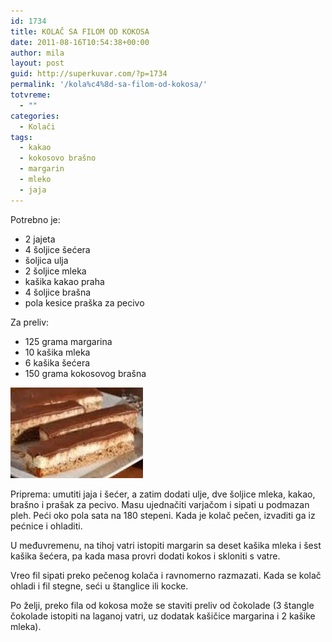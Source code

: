 ```yaml
---
id: 1734
title: KOLAČ SA FILOM OD KOKOSA
date: 2011-08-16T10:54:38+00:00
author: mila
layout: post
guid: http://superkuvar.com/?p=1734
permalink: '/kola%c4%8d-sa-filom-od-kokosa/'
totvreme:
  - ""
categories:
  - Kolači
tags:
  - kakao
  - kokosovo brašno
  - margarin
  - mleko
  - jaja
---
```

Potrebno je:

  * 2 jajeta
  * 4 šoljice šećera
  * šoljica ulja
  * 2 šoljice mleka
  * kašika kakao praha
  * 4 šoljice brašna
  * pola kesice praška za pecivo

Za preliv:

  * 125 grama margarina
  * 10 kašika mleka
  * 6 kašika šećera
  * 150 grama kokosovog brašna

<img class="alignnone size-full wp-image-1750" title="kolacsafilomodkokosa" src="/wp-content/uploads/2011/08/kolacsafilomodkokosa1-e1313581730781.jpg" alt="" width="212" height="145" /> 

Priprema: umutiti jaja i šećer, a zatim dodati ulje, dve šoljice mleka, kakao, brašno i prašak za pecivo. Masu ujednačiti varjačom i sipati u podmazan pleh. Peći oko pola sata na 180 stepeni. Kada je kolač pečen, izvaditi ga iz pećnice i ohladiti.

U međuvremenu, na tihoj vatri istopiti margarin sa deset kašika mleka i šest kašika šećera, pa kada masa provri dodati kokos i skloniti s vatre.

Vreo fil sipati preko pečenog kolača i ravnomerno razmazati. Kada se kolač ohladi i fil stegne, seći u štanglice ili kocke.

Po želji, preko fila od kokosa može se staviti preliv od čokolade (3 štangle čokolade istopiti na laganoj vatri, uz dodatak kašičice margarina i 2 kašike mleka).